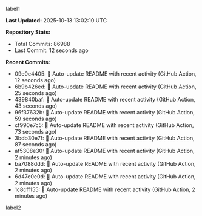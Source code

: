 
label1 
<!-- ACTIVITY_START -->
**Last Updated:** 2025-10-13 13:02:10 UTC

**Repository Stats:**
- Total Commits: 86988
- Last Commit: 12 seconds ago

**Recent Commits:**
- 09e0e4405: 🤖 Auto-update README with recent activity (GitHub Action, 12 seconds ago)
- 6b9b426ed: 🤖 Auto-update README with recent activity (GitHub Action, 25 seconds ago)
- 439840baf: 🤖 Auto-update README with recent activity (GitHub Action, 43 seconds ago)
- 96f37632b: 🤖 Auto-update README with recent activity (GitHub Action, 59 seconds ago)
- cf990e7c5: 🤖 Auto-update README with recent activity (GitHub Action, 73 seconds ago)
- 3bdb30e7f: 🤖 Auto-update README with recent activity (GitHub Action, 87 seconds ago)
- af5308e30: 🤖 Auto-update README with recent activity (GitHub Action, 2 minutes ago)
- ba7088ddd: 🤖 Auto-update README with recent activity (GitHub Action, 2 minutes ago)
- 6d47e0e0d: 🤖 Auto-update README with recent activity (GitHub Action, 2 minutes ago)
- 1c8cff155: 🤖 Auto-update README with recent activity (GitHub Action, 2 minutes ago)
<!-- ACTIVITY_END -->

label2
